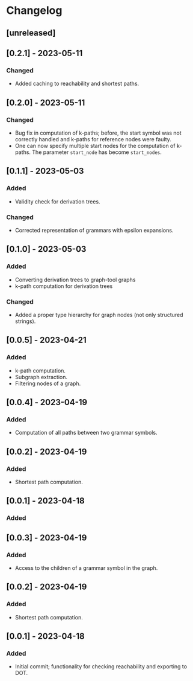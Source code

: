 # Changelog

## [unreleased]

## [0.2.1] - 2023-05-11

### Changed

- Added caching to reachability and shortest paths.
  
## [0.2.0] - 2023-05-11

### Changed

- Bug fix in computation of k-paths; before, the start symbol was not correctly handled
  and k-paths for reference nodes were faulty.
- One can now specify multiple start nodes for the computation of k-paths. The parameter
  `start_node` has become `start_nodes`.

## [0.1.1] - 2023-05-03

### Added

- Validity check for derivation trees.

### Changed

- Corrected representation of grammars with epsilon expansions.

## [0.1.0] - 2023-05-03

### Added

- Converting derivation trees to graph-tool graphs
- k-path computation for derivation trees

### Changed

- Added a proper type hierarchy for graph nodes (not only structured strings).

## [0.0.5] - 2023-04-21

### Added

- k-path computation.
- Subgraph extraction.
- Filtering nodes of a graph.

## [0.0.4] - 2023-04-19

### Added

- Computation of all paths between two grammar symbols.

## [0.0.2] - 2023-04-19

### Added

- Shortest path computation.

## [0.0.1] - 2023-04-18

### Added
## [0.0.3] - 2023-04-19

### Added

- Access to the children of a grammar symbol in the graph.

## [0.0.2] - 2023-04-19

### Added

- Shortest path computation.

## [0.0.1] - 2023-04-18

### Added

- Initial commit; functionality for checking reachability and exporting to DOT.
